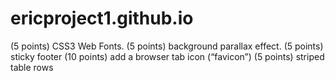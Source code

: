 # ericproject1.github.io

 (5 points) CSS3 Web Fonts. 
 (5 points) background parallax effect.
 (5 points) sticky footer
 (10 points) add a browser tab icon (“favicon”)
 (5 points) striped table rows
 